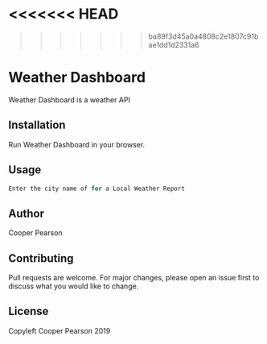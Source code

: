 <<<<<<< HEAD
=======

>>>>>>> ba89f3d45a0a4808c2e1807c91bae1dd1d2331a6
# Weather Dashboard

Weather Dashboard is a weather API 

## Installation

Run Weather Dashboard in your browser. 


## Usage

```python
Enter the city name of for a Local Weather Report
```

## Author
Cooper Pearson

## Contributing
Pull requests are welcome. For major changes, please open an issue first to discuss what you would like to change.

## License
Copyleft Cooper Pearson 2019

